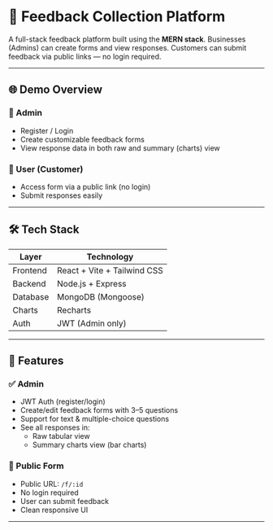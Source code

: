 # 📝 Feedback Collection Platform

A full-stack feedback platform built using the **MERN stack**. Businesses (Admins) can create forms and view responses. Customers can submit feedback via public links — no login required.

---

## 🌐 Demo Overview

### 👤 Admin
- Register / Login
- Create customizable feedback forms
- View response data in both raw and summary (charts) view

### 🙋 User (Customer)
- Access form via a public link (no login)
- Submit responses easily

---

## 🛠️ Tech Stack

| Layer        | Technology         |
|--------------|--------------------|
| Frontend     | React + Vite + Tailwind CSS |
| Backend      | Node.js + Express  |
| Database     | MongoDB (Mongoose) |
| Charts       | Recharts           |
| Auth         | JWT (Admin only)   |

---

## 🚀 Features

### ✅ Admin
- JWT Auth (register/login)
- Create/edit feedback forms with 3–5 questions
- Support for text & multiple-choice questions
- See all responses in:
  - Raw tabular view
  - Summary charts view (bar charts)

### 📝 Public Form
- Public URL: `/f/:id`
- No login required
- User can submit feedback
- Clean responsive UI

---

